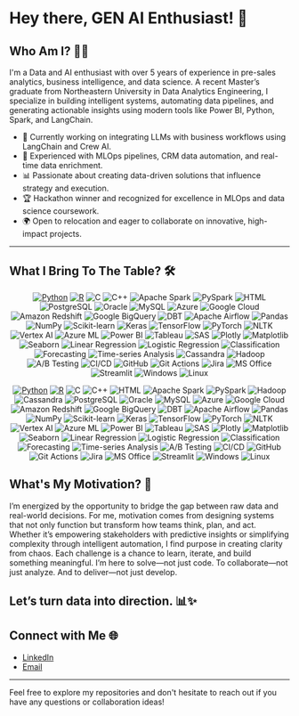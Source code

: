 # Hey there, GEN AI Enthusiast! 👋

## Who Am I? 🧑‍💻

I'm a Data and AI enthusiast with over 5 years of experience in pre-sales analytics, business intelligence, and data science. A recent Master’s graduate from Northeastern University in Data Analytics Engineering, I specialize in building intelligent systems, automating data pipelines, and generating actionable insights using modern tools like Power BI, Python, Spark, and LangChain.

- 🤖 Currently working on integrating LLMs with business workflows using LangChain and Crew AI.
- 🧠 Experienced with MLOps pipelines, CRM data automation, and real-time data enrichment.
- 📊 Passionate about creating data-driven solutions that influence strategy and execution.
- 🏆 Hackathon winner and recognized for excellence in MLOps and data science coursework.
- 🌍 Open to relocation and eager to collaborate on innovative, high-impact projects.

---
## What I Bring To The Table? 🛠️

<p align="center">
  <!-- Programming -->
  <a href="https://www.python.org"><img src="https://img.shields.io/badge/Python-FFD43B?style=flat&logo=python&logoColor=white" alt="Python"></a>
  <a href="https://www.r-project.org"><img src="https://img.shields.io/badge/R-276DC3?style=flat&logo=r&logoColor=white" alt="R"></a>
  <img src="https://img.shields.io/badge/C-A8B9CC?style=flat&logo=c&logoColor=black" alt="C">
  <img src="https://img.shields.io/badge/C++-00599C?style=flat&logo=c%2B%2B&logoColor=white" alt="C++">
  <img src="https://img.shields.io/badge/Apache_Spark-E25A1C?style=flat&logo=apache-spark&logoColor=white" alt="Apache Spark">
  <img src="https://img.shields.io/badge/PySpark-3776AB?style=flat&logo=python&logoColor=white" alt="PySpark">
  <img src="https://img.shields.io/badge/HTML-E34F26?style=flat&logo=html5&logoColor=white" alt="HTML">

  <!-- Database & Cloud Computing -->
  <img src="https://img.shields.io/badge/PostgreSQL-4169E1?style=flat&logo=postgresql&logoColor=white" alt="PostgreSQL">
  <img src="https://img.shields.io/badge/Oracle-F80000?style=flat&logo=oracle&logoColor=white" alt="Oracle">
  <img src="https://img.shields.io/badge/MySQL-4479A1?style=flat&logo=mysql&logoColor=white" alt="MySQL">
  <img src="https://img.shields.io/badge/Microsoft_Azure-0089D6?style=flat&logo=microsoft-azure&logoColor=white" alt="Azure">
  <img src="https://img.shields.io/badge/Google_Cloud-4285F4?style=flat&logo=google-cloud&logoColor=white" alt="Google Cloud">

  <!-- Data Warehouse -->
  <img src="https://img.shields.io/badge/Amazon_Redshift-4053D6?style=flat&logo=amazon-redshift&logoColor=white" alt="Amazon Redshift">
  <img src="https://img.shields.io/badge/Google_BigQuery-4285F4?style=flat&logo=google-bigquery&logoColor=white" alt="Google BigQuery">
  <img src="https://img.shields.io/badge/DBT-FF694B?style=flat&logo=dbt&logoColor=white" alt="DBT">
  <img src="https://img.shields.io/badge/Apache_Airflow-017CEE?style=flat&logo=apache-airflow&logoColor=white" alt="Apache Airflow">

  <!-- ML & Analytics -->
  <img src="https://img.shields.io/badge/Pandas-150458?style=flat&logo=pandas&logoColor=white" alt="Pandas">
  <img src="https://img.shields.io/badge/NumPy-013243?style=flat&logo=numpy&logoColor=white" alt="NumPy">
  <img src="https://img.shields.io/badge/scikit_learn-F7931E?style=flat&logo=scikit-learn&logoColor=white" alt="Scikit-learn">
  <img src="https://img.shields.io/badge/Keras-D00000?style=flat&logo=keras&logoColor=white" alt="Keras">
  <img src="https://img.shields.io/badge/TensorFlow-FF6F00?style=flat&logo=tensorflow&logoColor=white" alt="TensorFlow">
  <img src="https://img.shields.io/badge/PyTorch-EE4C2C?style=flat&logo=pytorch&logoColor=white" alt="PyTorch">
  <img src="https://img.shields.io/badge/NLTK-3776AB?style=flat&logo=python&logoColor=white" alt="NLTK">
  <img src="https://img.shields.io/badge/Vertex_AI-4285F4?style=flat&logo=google-cloud&logoColor=white" alt="Vertex AI">
  <img src="https://img.shields.io/badge/Azure_ML-0089D6?style=flat&logo=microsoft-azure&logoColor=white" alt="Azure ML">

  <!-- Visualization Tools -->
  <img src="https://img.shields.io/badge/Power_BI-F2C811?style=flat&logo=power-bi&logoColor=black" alt="Power BI">
  <img src="https://img.shields.io/badge/Tableau-E97627?style=flat&logo=tableau&logoColor=white" alt="Tableau">
  <img src="https://img.shields.io/badge/SAS-0089D6?style=flat&logo=sas&logoColor=white" alt="SAS">
  <img src="https://img.shields.io/badge/Plotly-3F4F75?style=flat&logo=plotly&logoColor=white" alt="Plotly">
  <img src="https://img.shields.io/badge/Matplotlib-11557C?style=flat&logo=matplotlib&logoColor=white" alt="Matplotlib">
  <img src="https://img.shields.io/badge/Seaborn-0C7BB0?style=flat&logo=seaborn&logoColor=white" alt="Seaborn">

  <!-- Data Science -->
  <img src="https://img.shields.io/badge/Linear_Regression-3776AB?style=flat&logo=python&logoColor=white" alt="Linear Regression">
  <img src="https://img.shields.io/badge/Logistic_Regression-3776AB?style=flat&logo=python&logoColor=white" alt="Logistic Regression">
  <img src="https://img.shields.io/badge/Classification-FF6F00?style=flat&logo=tensorflow&logoColor=white" alt="Classification">
  <img src="https://img.shields.io/badge/Forecasting-0089D6?style=flat&logo=microsoft-azure&logoColor=white" alt="Forecasting">
  <img src="https://img.shields.io/badge/Time_Series_Analysis-3776AB?style=flat&logo=python&logoColor=white" alt="Time-series Analysis">

  <!-- Big Data Frameworks -->
  <img src="https://img.shields.io/badge/Cassandra-1287B1?style=flat&logo=apache-cassandra&logoColor=white" alt="Cassandra">
  <img src="https://img.shields.io/badge/Hadoop-66CCFF?style=flat&logo=apache-hadoop&logoColor=black" alt="Hadoop">

  <!-- Others -->
  <img src="https://img.shields.io/badge/A/B_Testing-3776AB?style=flat&logo=python&logoColor=white" alt="A/B Testing">
  <img src="https://img.shields.io/badge/CI/CD-0089D6?style=flat&logo=github-actions&logoColor=white" alt="CI/CD">
  <img src="https://img.shields.io/badge/GitHub-181717?style=flat&logo=github&logoColor=white" alt="GitHub">
  <img src="https://img.shields.io/badge/Git_Actions-2088FF?style=flat&logo=github-actions&logoColor=white" alt="Git Actions">
  <img src="https://img.shields.io/badge/Jira-0052CC?style=flat&logo=jira&logoColor=white" alt="Jira">
  <img src="https://img.shields.io/badge/MS_Office_Suite-D83B01?style=flat&logo=microsoft-office&logoColor=white" alt="MS Office">
  <img src="https://img.shields.io/badge/Streamlit-FF4B4B?style=flat&logo=streamlit&logoColor=white" alt="Streamlit">
  <img src="https://img.shields.io/badge/Windows-0078D6?style=flat&logo=windows&logoColor=white" alt="Windows">
  <img src="https://img.shields.io/badge/Linux-FCC624?style=flat&logo=linux&logoColor=black" alt="Linux">
</p>

<p align="center">
  <!-- Programming Languages -->
  <a href="https://www.python.org"><img src="https://img.shields.io/badge/Python-FFD43B?style=flat&logo=python&logoColor=white" alt="Python"></a>
  <a href="https://www.r-project.org"><img src="https://img.shields.io/badge/R-276DC3?style=flat&logo=r&logoColor=white" alt="R"></a>
  <img src="https://img.shields.io/badge/C-A8B9CC?style=flat&logo=c&logoColor=black" alt="C">
  <img src="https://img.shields.io/badge/C++-00599C?style=flat&logo=c%2B%2B&logoColor=white" alt="C++">
  <img src="https://img.shields.io/badge/HTML-E34F26?style=flat&logo=html5&logoColor=white" alt="HTML">

  <!-- Big Data & Frameworks -->
  <img src="https://img.shields.io/badge/Apache_Spark-E25A1C?style=flat&logo=apache-spark&logoColor=white" alt="Apache Spark">
  <img src="https://img.shields.io/badge/PySpark-3776AB?style=flat&logo=python&logoColor=white" alt="PySpark">
  <img src="https://img.shields.io/badge/Hadoop-66CCFF?style=flat&logo=apache-hadoop&logoColor=black" alt="Hadoop">
  <img src="https://img.shields.io/badge/Cassandra-1287B1?style=flat&logo=apache-cassandra&logoColor=white" alt="Cassandra">

  <!-- Databases & Cloud -->
  <img src="https://img.shields.io/badge/PostgreSQL-4169E1?style=flat&logo=postgresql&logoColor=white" alt="PostgreSQL">
  <img src="https://img.shields.io/badge/Oracle-F80000?style=flat&logo=oracle&logoColor=white" alt="Oracle">
  <img src="https://img.shields.io/badge/MySQL-4479A1?style=flat&logo=mysql&logoColor=white" alt="MySQL">
  <img src="https://img.shields.io/badge/Microsoft_Azure-0089D6?style=flat&logo=microsoft-azure&logoColor=white" alt="Azure">
  <img src="https://img.shields.io/badge/Google_Cloud-4285F4?style=flat&logo=google-cloud&logoColor=white" alt="Google Cloud">
  <img src="https://img.shields.io/badge/Amazon_Redshift-4053D6?style=flat&logo=amazon-redshift&logoColor=white" alt="Amazon Redshift">
  <img src="https://img.shields.io/badge/Google_BigQuery-4285F4?style=flat&logo=google-bigquery&logoColor=white" alt="Google BigQuery">

  <!-- ETL & Workflow Orchestration -->
  <img src="https://img.shields.io/badge/DBT-FF694B?style=flat&logo=dbt&logoColor=white" alt="DBT">
  <img src="https://img.shields.io/badge/Apache_Airflow-017CEE?style=flat&logo=apache-airflow&logoColor=white" alt="Apache Airflow">

  <!-- Machine Learning & Data Science -->
  <img src="https://img.shields.io/badge/Pandas-150458?style=flat&logo=pandas&logoColor=white" alt="Pandas">
  <img src="https://img.shields.io/badge/NumPy-013243?style=flat&logo=numpy&logoColor=white" alt="NumPy">
  <img src="https://img.shields.io/badge/scikit_learn-F7931E?style=flat&logo=scikit-learn&logoColor=white" alt="Scikit-learn">
  <img src="https://img.shields.io/badge/Keras-D00000?style=flat&logo=keras&logoColor=white" alt="Keras">
  <img src="https://img.shields.io/badge/TensorFlow-FF6F00?style=flat&logo=tensorflow&logoColor=white" alt="TensorFlow">
  <img src="https://img.shields.io/badge/PyTorch-EE4C2C?style=flat&logo=pytorch&logoColor=white" alt="PyTorch">
  <img src="https://img.shields.io/badge/NLTK-3776AB?style=flat&logo=python&logoColor=white" alt="NLTK">
  <img src="https://img.shields.io/badge/Vertex_AI-4285F4?style=flat&logo=google-cloud&logoColor=white" alt="Vertex AI">
  <img src="https://img.shields.io/badge/Azure_ML-0089D6?style=flat&logo=microsoft-azure&logoColor=white" alt="Azure ML">

  <!-- Data Visualization -->
  <img src="https://img.shields.io/badge/Power_BI-F2C811?style=flat&logo=power-bi&logoColor=black" alt="Power BI">
  <img src="https://img.shields.io/badge/Tableau-E97627?style=flat&logo=tableau&logoColor=white" alt="Tableau">
  <img src="https://img.shields.io/badge/SAS-0089D6?style=flat&logo=sas&logoColor=white" alt="SAS">
  <img src="https://img.shields.io/badge/Plotly-3F4F75?style=flat&logo=plotly&logoColor=white" alt="Plotly">
  <img src="https://img.shields.io/badge/Matplotlib-11557C?style=flat&logo=matplotlib&logoColor=white" alt="Matplotlib">
  <img src="https://img.shields.io/badge/Seaborn-0C7BB0?style=flat&logo=seaborn&logoColor=white" alt="Seaborn">

  <!-- Statistical & Modeling Techniques -->
  <img src="https://img.shields.io/badge/Linear_Regression-3776AB?style=flat&logo=python&logoColor=white" alt="Linear Regression">
  <img src="https://img.shields.io/badge/Logistic_Regression-3776AB?style=flat&logo=python&logoColor=white" alt="Logistic Regression">
  <img src="https://img.shields.io/badge/Classification-FF6F00?style=flat&logo=tensorflow&logoColor=white" alt="Classification">
  <img src="https://img.shields.io/badge/Forecasting-0089D6?style=flat&logo=microsoft-azure&logoColor=white" alt="Forecasting">
  <img src="https://img.shields.io/badge/Time_Series_Analysis-3776AB?style=flat&logo=python&logoColor=white" alt="Time-series Analysis">

  <!-- Agile & DevOps Tools -->
  <img src="https://img.shields.io/badge/A/B_Testing-3776AB?style=flat&logo=python&logoColor=white" alt="A/B Testing">
  <img src="https://img.shields.io/badge/CI/CD-0089D6?style=flat&logo=github-actions&logoColor=white" alt="CI/CD">
  <img src="https://img.shields.io/badge/GitHub-181717?style=flat&logo=github&logoColor=white" alt="GitHub">
  <img src="https://img.shields.io/badge/Git_Actions-2088FF?style=flat&logo=github-actions&logoColor=white" alt="Git Actions">
  <img src="https://img.shields.io/badge/Jira-0052CC?style=flat&logo=jira&logoColor=white" alt="Jira">

  <!-- General Productivity & OS -->
  <img src="https://img.shields.io/badge/MS_Office_Suite-D83B01?style=flat&logo=microsoft-office&logoColor=white" alt="MS Office">
  <img src="https://img.shields.io/badge/Streamlit-FF4B4B?style=flat&logo=streamlit&logoColor=white" alt="Streamlit">
  <img src="https://img.shields.io/badge/Windows-0078D6?style=flat&logo=windows&logoColor=white" alt="Windows">
  <img src="https://img.shields.io/badge/Linux-FCC624?style=flat&logo=linux&logoColor=black" alt="Linux">
</p>


## What's My Motivation? 🚀

I’m energized by the opportunity to bridge the gap between raw data and real-world decisions. For me, motivation comes from designing systems that not only function but transform how teams think, plan, and act. Whether it’s empowering stakeholders with predictive insights or simplifying complexity through intelligent automation, I find purpose in creating clarity from chaos. Each challenge is a chance to learn, iterate, and build something meaningful. I’m here to solve—not just code. To collaborate—not just analyze. And to deliver—not just develop.

Let’s turn data into direction. 📊✨
---

## Connect with Me 🌐

- [LinkedIn](https://www.linkedin.com/in/sai-venkat-madamanchi/) 
- [Email](mailto:saivenkatmadamanchi@gmail.com) 

---

Feel free to explore my repositories and don't hesitate to reach out if you have any questions or collaboration ideas!

